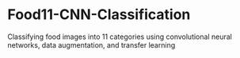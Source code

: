 # Food11-CNN-Classification
Classifying food images into 11 categories using convolutional neural networks, data augmentation, and transfer learning
